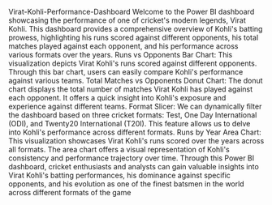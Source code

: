 Virat-Kohli-Performance-Dashboard
Welcome to the Power BI dashboard showcasing the performance of one of cricket's modern legends, Virat Kohli. This dashboard provides a comprehensive overview of Kohli's batting prowess, highlighting his runs scored against different opponents, his total matches played against each opponent, and his performance across various formats over the years.
Runs vs Opponents Bar Chart: This visualization depicts Virat Kohli's runs scored against different opponents. Through this bar chart, users can easily compare Kohli's performance against various teams.
Total Matches vs Opponents Donut Chart: The donut chart displays the total number of matches Virat Kohli has played against each opponent. It offers a quick insight into Kohli's exposure and experience against different teams.
Format Slicer: We can dynamically filter the dashboard based on three cricket formats: Test, One Day International (ODI), and Twenty20 International (T20I). This feature allows us to delve into Kohli's performance across different formats.
Runs by Year Area Chart: This visualization showcases Virat Kohli's runs scored over the years across all formats. The area chart offers a visual representation of Kohli's consistency and performance trajectory over time.
Through this Power BI dashboard, cricket enthusiasts and analysts can gain valuable insights into Virat Kohli's batting performances, his dominance against specific opponents, and his evolution as one of the finest batsmen in the world across different formats of the game
